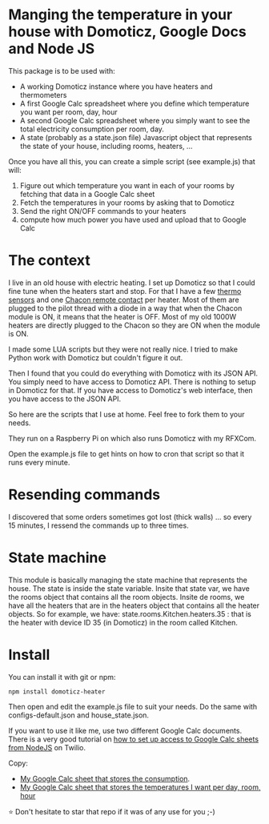 
# Manging the temperature in your house with Domoticz, Google Docs and Node JS

This package is to be used with:

* A working Domoticz instance where you have heaters and thermometers
* A first Google Calc spreadsheet where you define which temperature you want per room, day, hour
* A second Google Calc spreadsheet where you simply want to see the total electricity consumption per room, day.
* A state (probably as a state.json file) Javascript object that represents the state of your house, including rooms, heaters, ...

Once you have all this, you can create a simple script (see example.js) that will:

1. Figure out which temperature you want in each of your rooms by fetching that data in a Google Calc sheet
2. Fetch the temperatures in your rooms by asking that to Domoticz
3. Send the right ON/OFF commands to your heaters
4. compute how much power you have used and upload that to Google Calc


# The context

I live in an old house with electric heating. I set up Domoticz so that I could fine tune when the heaters start and stop.
For that I have a few [thermo sensors](https://www.amazon.fr/Oregon-Scientific-THGR-D%C3%A9tecteur-temp%C3%A9rature/dp/B000M98NAI/ref=sr_1_2?s=books&ie=UTF8&qid=1516289462&sr=8-2&keywords=thermom%C3%A8tre+oregon+scientific)
and one [Chacon remote contact](https://www.amazon.fr/Module-Luminaire-On-Off-DiO/dp/B0033ZREXU/ref=sr_1_1?s=books&ie=UTF8&qid=1516289612&sr=8-1&keywords=chacon+dio)
per heater. Most of them are plugged to the pilot thread with a diode in a way that when the Chacon module is ON, it means that the heater is OFF.
Most of my old 1000W heaters are directly plugged to the Chacon so they are ON when the module is ON.

I made some LUA scripts but they were not really nice. I tried to make Python work with Domoticz but couldn't figure it out.

Then I found that you could do everything with Domoticz with its JSON API. You simply need to have access to Domoticz API.
There is nothing to setup in Domoticz for that. If you have access to Domoticz's web interface, then you have access to the JSON API.

So here are the scripts that I use at home. Feel free to fork them to your needs.

They run on a Raspberry Pi on which also runs Domoticz with my RFXCom.

Open the example.js file to get hints on how to cron that script so that it runs every minute.


# Resending commands

I discovered that some orders sometimes got lost (thick walls) ... so every 15 minutes, I ressend the commands up to three times.


# State machine

This module is basically managing the state machine that represents the house.
The state is inside the state variable. Insite that state var, we have the rooms object that contains all the room objects.
Insite de rooms, we have all the heaters that are in the heaters object that contains all the heater objects.
So for example, we have:
state.rooms.Kitchen.heaters.35 : that is the heater with device ID 35 (in Domoticz) in the room called Kitchen.


# Install

You can install it with git or npm:

    npm install domoticz-heater

Then open and edit the example.js file to suit your needs. Do the same with configs-default.json and house_state.json.

If you want to use it like me, use two different Google Calc documents. There is a very good tutorial on [how to set
up access to Google Calc sheets from NodeJS](https://www.twilio.com/blog/2017/03/google-spreadsheets-and-javascriptnode-js.html) on Twilio.

Copy:
 
* [My Google Calc sheet that stores the consumption](https://docs.google.com/spreadsheets/d/1IRk5PMhBQxvdJwA27Q7cFHOjEASY599Po3DJCIdj20U/edit?usp=sharing).
* [My Google Calc sheet that stores the temperatures I want per day, room, hour](https://docs.google.com/spreadsheets/d/1-yjwJvxZ3RaUbq6BNfdC55ggSc6SJKTnNKpMVJCjORQ/edit?usp=sharing)

:star: Don't hesitate to star that repo if it was of any use for you  ;-)

